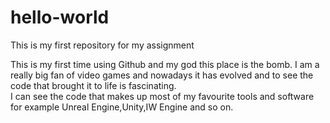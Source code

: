 # hello-world
This is my first repository for my assignment

This is my first time using Github and my god this place is the bomb. I am a really big fan of video games and nowadays it has evolved and to see the code that brought it to life is fascinating.  
I can see the code that makes up most of my favourite tools and software for example Unreal Engine,Unity,IW Engine and so on.
